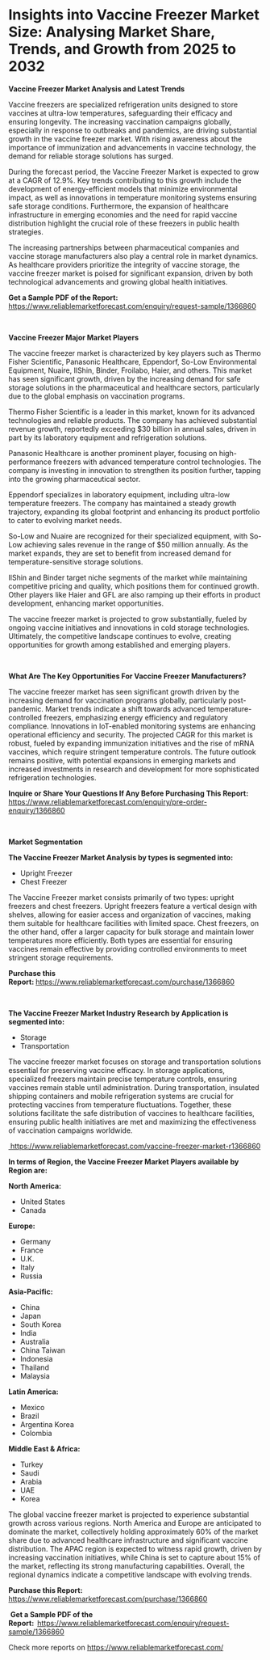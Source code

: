 <p><h1>Insights into Vaccine Freezer Market Size: Analysing Market Share, Trends, and Growth from 2025 to 2032</h1></p><p><strong>Vaccine Freezer Market Analysis and Latest Trends</strong></p>
<p><p>Vaccine freezers are specialized refrigeration units designed to store vaccines at ultra-low temperatures, safeguarding their efficacy and ensuring longevity. The increasing vaccination campaigns globally, especially in response to outbreaks and pandemics, are driving substantial growth in the vaccine freezer market. With rising awareness about the importance of immunization and advancements in vaccine technology, the demand for reliable storage solutions has surged.</p><p>During the forecast period, the Vaccine Freezer Market is expected to grow at a CAGR of 12.9%. Key trends contributing to this growth include the development of energy-efficient models that minimize environmental impact, as well as innovations in temperature monitoring systems ensuring safe storage conditions. Furthermore, the expansion of healthcare infrastructure in emerging economies and the need for rapid vaccine distribution highlight the crucial role of these freezers in public health strategies.</p><p>The increasing partnerships between pharmaceutical companies and vaccine storage manufacturers also play a central role in market dynamics. As healthcare providers prioritize the integrity of vaccine storage, the vaccine freezer market is poised for significant expansion, driven by both technological advancements and growing global health initiatives.</p></p>
<p><strong>Get a Sample PDF of the Report:&nbsp;</strong> <a href="https://www.reliablemarketforecast.com/enquiry/request-sample/1366860?utm_campaign=3275&utm_medium=2&utm_source=Github&utm_content=ia&utm_term=22032025&utm_id=vaccine-freezer">https://www.reliablemarketforecast.com/enquiry/request-sample/1366860</a></p>
<p>&nbsp;</p>
<p><strong>Vaccine Freezer Major Market Players</strong></p>
<p><p>The vaccine freezer market is characterized by key players such as Thermo Fisher Scientific, Panasonic Healthcare, Eppendorf, So-Low Environmental Equipment, Nuaire, IlShin, Binder, Froilabo, Haier, and others. This market has seen significant growth, driven by the increasing demand for safe storage solutions in the pharmaceutical and healthcare sectors, particularly due to the global emphasis on vaccination programs.</p><p>Thermo Fisher Scientific is a leader in this market, known for its advanced technologies and reliable products. The company has achieved substantial revenue growth, reportedly exceeding $30 billion in annual sales, driven in part by its laboratory equipment and refrigeration solutions.</p><p>Panasonic Healthcare is another prominent player, focusing on high-performance freezers with advanced temperature control technologies. The company is investing in innovation to strengthen its position further, tapping into the growing pharmaceutical sector.</p><p>Eppendorf specializes in laboratory equipment, including ultra-low temperature freezers. The company has maintained a steady growth trajectory, expanding its global footprint and enhancing its product portfolio to cater to evolving market needs.</p><p>So-Low and Nuaire are recognized for their specialized equipment, with So-Low achieving sales revenue in the range of $50 million annually. As the market expands, they are set to benefit from increased demand for temperature-sensitive storage solutions.</p><p>IlShin and Binder target niche segments of the market while maintaining competitive pricing and quality, which positions them for continued growth. Other players like Haier and GFL are also ramping up their efforts in product development, enhancing market opportunities.</p><p>The vaccine freezer market is projected to grow substantially, fueled by ongoing vaccine initiatives and innovations in cold storage technologies. Ultimately, the competitive landscape continues to evolve, creating opportunities for growth among established and emerging players.</p></p>
<p>&nbsp;</p>
<p><strong>What Are The Key Opportunities For Vaccine Freezer Manufacturers?</strong></p>
<p><p>The vaccine freezer market has seen significant growth driven by the increasing demand for vaccination programs globally, particularly post-pandemic. Market trends indicate a shift towards advanced temperature-controlled freezers, emphasizing energy efficiency and regulatory compliance. Innovations in IoT-enabled monitoring systems are enhancing operational efficiency and security. The projected CAGR for this market is robust, fueled by expanding immunization initiatives and the rise of mRNA vaccines, which require stringent temperature controls. The future outlook remains positive, with potential expansions in emerging markets and increased investments in research and development for more sophisticated refrigeration technologies.</p></p>
<p><strong>Inquire or Share Your Questions If Any Before Purchasing This Report:</strong> <a href="https://www.reliablemarketforecast.com/enquiry/pre-order-enquiry/1366860?utm_campaign=3275&utm_medium=2&utm_source=Github&utm_content=ia&utm_term=22032025&utm_id=vaccine-freezer">https://www.reliablemarketforecast.com/enquiry/pre-order-enquiry/1366860</a></p>
<p>&nbsp;</p>
<p><strong>Market Segmentation</strong></p>
<p><strong>The Vaccine Freezer Market Analysis by types is segmented into:</strong></p>
<p><ul><li>Upright Freezer</li><li>Chest Freezer</li></ul></p>
<p><p>The Vaccine Freezer market consists primarily of two types: upright freezers and chest freezers. Upright freezers feature a vertical design with shelves, allowing for easier access and organization of vaccines, making them suitable for healthcare facilities with limited space. Chest freezers, on the other hand, offer a larger capacity for bulk storage and maintain lower temperatures more efficiently. Both types are essential for ensuring vaccines remain effective by providing controlled environments to meet stringent storage requirements.</p></p>
<p><strong>Purchase this Report:&nbsp;</strong><a href="https://www.reliablemarketforecast.com/purchase/1366860?utm_campaign=3275&utm_medium=2&utm_source=Github&utm_content=ia&utm_term=22032025&utm_id=vaccine-freezer">https://www.reliablemarketforecast.com/purchase/1366860</a></p>
<p>&nbsp;</p>
<p><strong>The Vaccine Freezer Market Industry Research by Application is segmented into:</strong></p>
<p><ul><li>Storage</li><li>Transportation</li></ul></p>
<p><p>The vaccine freezer market focuses on storage and transportation solutions essential for preserving vaccine efficacy. In storage applications, specialized freezers maintain precise temperature controls, ensuring vaccines remain stable until administration. During transportation, insulated shipping containers and mobile refrigeration systems are crucial for protecting vaccines from temperature fluctuations. Together, these solutions facilitate the safe distribution of vaccines to healthcare facilities, ensuring public health initiatives are met and maximizing the effectiveness of vaccination campaigns worldwide.</p></p>
<p><a href="https://www.reliablemarketforecast.com/vaccine-freezer-market-r1366860?utm_campaign=3275&utm_medium=2&utm_source=Github&utm_content=ia&utm_term=22032025&utm_id=vaccine-freezer">&nbsp;https://www.reliablemarketforecast.com/vaccine-freezer-market-r1366860</a></p>
<p><strong>In terms of Region, the Vaccine Freezer Market Players available by Region are:</strong></p>
<p>
    <p> <strong> North America: </strong>
        <ul>
            <li>United States</li>
            <li>Canada</li>
        </ul>
        </p> 
    <p> <strong> Europe: </strong>
        <ul>
            <li>Germany</li>
            <li>France</li>
            <li>U.K.</li>
            <li>Italy</li>
            <li>Russia</li>
        </ul>
        </p> 
    <p> <strong> Asia-Pacific: </strong>
        <ul>
            <li>China</li>
            <li>Japan</li>
            <li>South Korea</li>
            <li>India</li>
            <li>Australia</li>
            <li>China Taiwan</li>
            <li>Indonesia</li>
            <li>Thailand</li>
            <li>Malaysia</li>
        </ul>
        </p> 
    <p> <strong> Latin America: </strong>
        <ul>
            <li>Mexico</li>
            <li>Brazil</li>
            <li>Argentina Korea</li>
            <li>Colombia</li>
        </ul>
        </p> 
    <p> <strong> Middle East & Africa: </strong>
        <ul>
            <li>Turkey</li>
            <li>Saudi</li>
            <li>Arabia</li>
            <li>UAE</li>
            <li>Korea</li>
        </ul>
    </p>
    </p>
<p><p>The global vaccine freezer market is projected to experience substantial growth across various regions. North America and Europe are anticipated to dominate the market, collectively holding approximately 60% of the market share due to advanced healthcare infrastructure and significant vaccine distribution. The APAC region is expected to witness rapid growth, driven by increasing vaccination initiatives, while China is set to capture about 15% of the market, reflecting its strong manufacturing capabilities. Overall, the regional dynamics indicate a competitive landscape with evolving trends.</p></p>
<p><strong>Purchase this Report: </strong><a href="https://www.reliablemarketforecast.com/purchase/1366860?utm_campaign=3275&utm_medium=2&utm_source=Github&utm_content=ia&utm_term=22032025&utm_id=vaccine-freezer">https://www.reliablemarketforecast.com/purchase/1366860</a></p>
<p>&nbsp;<strong>Get a Sample PDF of the Report:&nbsp;&nbsp;</strong><a href="https://www.reliablemarketforecast.com/enquiry/request-sample/1366860?utm_campaign=3275&utm_medium=2&utm_source=Github&utm_content=ia&utm_term=22032025&utm_id=vaccine-freezer">https://www.reliablemarketforecast.com/enquiry/request-sample/1366860</a></p>
<p><strong></strong></p>
<p>Check more reports on <a href="https://www.reliablemarketforecast.com/?utm_campaign=3275&utm_medium=2&utm_source=Github&utm_content=ia&utm_term=22032025&utm_id=vaccine-freezer">https://www.reliablemarketforecast.com/</a></p>